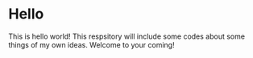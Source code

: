 # Hello
This is hello world! 
This respsitory will include some codes about some things of my own ideas.
Welcome to your coming!
